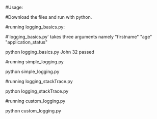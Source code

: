 #Usage:

#Download the files and run with python.

#running logging_basics.py: 

#'logging_basics.py' takes three arguments namely "firstname" "age" "application_status"

python logging_basics.py John 32 passed

#running simple_logging.py

python simple_logging.py

#running logging_stackTrace.py

python logging_stackTrace.py 

#running custom_logging.py

python custom_logging.py
